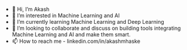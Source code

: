 - 👋 Hi, I’m Akash
- 👀 I’m interested in Machine Learning and AI
- 🌱 I’m currently learning Machine Learning and Deep Learning
- 💞️ I’m looking to collaborate and discuss on building tools integrating Machine Learning and AI and make them smart.
- 📫 How to reach me - linkedin.com/in/akashmhaske

<!---
thecuriosky/thecuriosky is a ✨ special ✨ repository because its `README.md` (this file) appears on your GitHub profile.
You can click the Preview link to take a look at your changes.
--->
